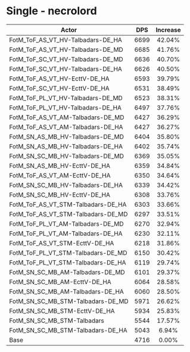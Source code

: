 # Single - necrolord
| Actor | DPS | Increase |
|---|:---:|:---:|
|FotM_ToF_AS_VT_HV-Talbadars-DE_HA|6699|42.04%|
|FotM_ToF_AS_VT_HV-Talbadars-DE_MD|6685|41.76%|
|FotM_ToF_SC_VT_HV-Talbadars-DE_MD|6636|40.70%|
|FotM_ToF_SC_VT_HV-Talbadars-DE_HA|6626|40.50%|
|FotM_ToF_AS_VT_HV-EcttV-DE_HA|6593|39.79%|
|FotM_ToF_SC_VT_HV-EcttV-DE_HA|6531|38.49%|
|FotM_ToF_PL_VT_HV-Talbadars-DE_MD|6523|38.31%|
|FotM_ToF_PL_VT_HV-Talbadars-DE_HA|6497|37.76%|
|FotM_ToF_AS_VT_AM-Talbadars-DE_MD|6427|36.29%|
|FotM_ToF_AS_VT_AM-Talbadars-DE_HA|6427|36.27%|
|FotM_SN_AS_MB_HV-Talbadars-DE_MD|6404|35.80%|
|FotM_SN_AS_MB_HV-Talbadars-DE_HA|6402|35.74%|
|FotM_SN_SC_MB_HV-Talbadars-DE_MD|6369|35.05%|
|FotM_SN_AS_MB_HV-EcttV-DE_HA|6359|34.84%|
|FotM_ToF_AS_VT_AM-EcttV-DE_HA|6350|34.64%|
|FotM_SN_SC_MB_HV-Talbadars-DE_HA|6339|34.42%|
|FotM_SN_SC_MB_HV-EcttV-DE_HA|6308|33.76%|
|FotM_ToF_AS_VT_STM-Talbadars-DE_HA|6303|33.66%|
|FotM_ToF_AS_VT_STM-Talbadars-DE_MD|6297|33.51%|
|FotM_ToF_PL_VT_AM-Talbadars-DE_MD|6270|32.94%|
|FotM_ToF_PL_VT_AM-Talbadars-DE_HA|6230|32.11%|
|FotM_ToF_AS_VT_STM-EcttV-DE_HA|6218|31.86%|
|FotM_ToF_PL_VT_STM-Talbadars-DE_MD|6150|30.42%|
|FotM_ToF_PL_VT_STM-Talbadars-DE_HA|6119|29.74%|
|FotM_SN_SC_MB_AM-Talbadars-DE_MD|6101|29.37%|
|FotM_SN_SC_MB_AM-EcttV-DE_HA|6064|28.58%|
|FotM_SN_SC_MB_AM-Talbadars-DE_HA|6060|28.50%|
|FotM_SN_SC_MB_STM-Talbadars-DE_MD|5971|26.62%|
|FotM_SN_SC_MB_STM-EcttV-DE_HA|5934|25.83%|
|FotM_SN_SC_MB_STM-Talbadars|5544|17.57%|
|FotM_SN_SC_MB_STM-Talbadars-DE_HA|5043|6.94%|
|Base|4716|0.00%|
